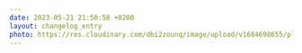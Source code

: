 ```yaml
---
date: 2023-05-21 21:50:58 +0200
layout: changelog_entry
photo: https://res.cloudinary.com/dbi2zounq/image/upload/v1684698655/pltouhlhxqgsybjpu6t2.jpg
---
```


